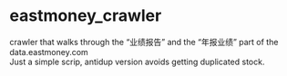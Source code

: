 # eastmoney_crawler
crawler that walks through the “业绩报告” and the “年报业绩” part of the data.eastmoney.com  
Just a simple scrip, antidup version avoids getting duplicated stock.
